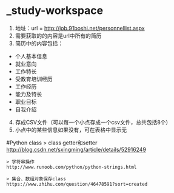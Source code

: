# _study-workspace

1. 地址：url = http://job.91boshi.net/personnellist.aspx
2. 需要获取的的内容是url中所有的简历
3. 简历中的内容包括：
  * 个人基本信息
  * 就业意向
  * 工作特长
  * 受教育培训经历
  * 工作经历
  * 能力及特长
  * 职业目标
  * 自我介绍
4. 存成CSV文件（可以每一个小点存成一个csv文件，总共包括8个）
5. 小点中的某些信息如果没有，可在表格中显示无


#Python class
    >  class getter和setter
    http://blog.csdn.net/sxingming/article/details/52916249
    
    > 字符串操作
    http://www.runoob.com/python/python-strings.html
    
    > 集合、数组对象保存class
    https://www.zhihu.com/question/46478591?sort=created
